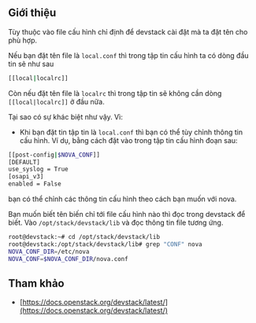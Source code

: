 ## Giới thiệu

Tùy thuộc vào file cấu hình chỉ định để devstack cài đặt mà ta đặt tên cho phù hợp.

Nếu bạn đặt tên file là `local.conf` thì trong tập tin cấu hình ta có dòng đầu tin sẽ như sau
```sh
[[local|localrc]]
```

Còn nếu đặt tên file là `localrc` thì trong tập tin sẽ không cần dòng `[[local|localrc]]` ở đầu nữa.

Tại sao có sự khác biệt như vậy. Vì:

- Khi bạn đặt tin tập tin là `local.conf` thì bạn có thể tùy chỉnh thông tin cấu hình. Ví dụ,  bằng cách đặt vào trong tập tin cấu hình đoạn sau:
```sh
[[post-config|$NOVA_CONF]]
[DEFAULT]
use_syslog = True
[osapi_v3]
enabled = False
```

bạn có thể chỉnh các thông tin cấu hình theo cách bạn muốn với nova.

Bạn muốn biết tên biến chỉ tới file cấu hình nào thì đọc trong devstack để biết. Vào `/opt/stack/devstack/lib` và đọc thông tin file tương ứng.
```sh
root@devstack:~# cd /opt/stack/devstack/lib
root@devstack:/opt/stack/devstack/lib# grep "CONF" nova
NOVA_CONF_DIR=/etc/nova
NOVA_CONF=$NOVA_CONF_DIR/nova.conf
```

## Tham khảo

- [https://docs.openstack.org/devstack/latest/](https://docs.openstack.org/devstack/latest/)